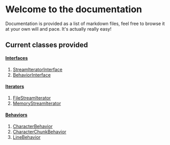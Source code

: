 Welcome to the documentation
============================
Documentation is provided as a list of markdown files, feel free to browse it at your own will and pace. It's actually really easy!

Current classes provided
------------------------
#### [Interfaces](interfaces)
1. [StreamIteratorInterface](interfaces/StreamIteratorInterface.md)
2. [BehaviorInterface](interfaces/BehaviorInterface.md)

#### [Iterators](iterators)
1. [FileStreamIterator](iterators/FileStreamIterator.md)
2. [MemoryStreamIterator](iterators/MemoryStreamIterator.md)

#### [Behaviors](behaviors)
1. [CharacterBehavior](behaviors/CharacterBehavior.md)
2. [CharacterChunkBehavior](behaviors/CharacterChunkBehavior.md)
3. [LineBehavior](behaviors/LineBehavior.md)